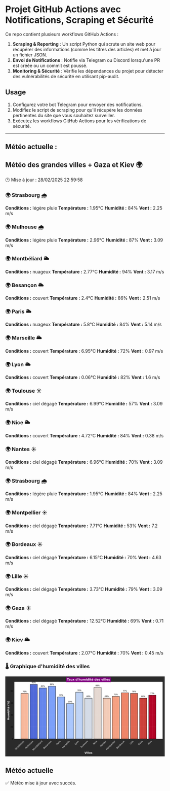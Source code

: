 # Projet GitHub Actions avec Notifications, Scraping et Sécurité

Ce repo contient plusieurs workflows GitHub Actions :

1. **Scraping & Reporting** : Un script Python qui scrute un site web pour récupérer des informations (comme les titres des articles) et met à jour un fichier JSON.
2. **Envoi de Notifications** : Notifie via Telegram ou Discord lorsqu'une PR est créée ou un commit est poussé.
3. **Monitoring & Sécurité** : Vérifie les dépendances du projet pour détecter des vulnérabilités de sécurité en utilisant pip-audit.

## Usage

1. Configurez votre bot Telegram pour envoyer des notifications.
2. Modifiez le script de scraping pour qu'il récupère les données pertinentes du site que vous souhaitez surveiller.
3. Exécutez les workflows GitHub Actions pour les vérifications de sécurité.

---

## Météo actuelle :
## Météo des grandes villes + Gaza et Kiev 🌍
🕒 Mise à jour : 28/02/2025 22:59:58

### 🌍 Strasbourg 🌧️
**Conditions :** légère pluie
**Température :** 1.95°C
**Humidité :** 84%
**Vent :** 2.25 m/s

### 🌍 Mulhouse 🌧️
**Conditions :** légère pluie
**Température :** 2.96°C
**Humidité :** 87%
**Vent :** 3.09 m/s

### 🌍 Montbéliard 🌥️
**Conditions :** nuageux
**Température :** 2.77°C
**Humidité :** 94%
**Vent :** 3.17 m/s

### 🌍 Besançon 🌥️
**Conditions :** couvert
**Température :** 2.4°C
**Humidité :** 86%
**Vent :** 2.51 m/s

### 🌍 Paris 🌥️
**Conditions :** nuageux
**Température :** 5.8°C
**Humidité :** 84%
**Vent :** 5.14 m/s

### 🌍 Marseille 🌥️
**Conditions :** couvert
**Température :** 6.95°C
**Humidité :** 72%
**Vent :** 0.97 m/s

### 🌍 Lyon 🌥️
**Conditions :** couvert
**Température :** 0.06°C
**Humidité :** 82%
**Vent :** 1.6 m/s

### 🌍 Toulouse ☀️
**Conditions :** ciel dégagé
**Température :** 6.99°C
**Humidité :** 57%
**Vent :** 3.09 m/s

### 🌍 Nice 🌥️
**Conditions :** couvert
**Température :** 4.72°C
**Humidité :** 84%
**Vent :** 0.38 m/s

### 🌍 Nantes ☀️
**Conditions :** ciel dégagé
**Température :** 6.96°C
**Humidité :** 70%
**Vent :** 3.09 m/s

### 🌍 Strasbourg 🌧️
**Conditions :** légère pluie
**Température :** 1.95°C
**Humidité :** 84%
**Vent :** 2.25 m/s

### 🌍 Montpellier ☀️
**Conditions :** ciel dégagé
**Température :** 7.71°C
**Humidité :** 53%
**Vent :** 7.2 m/s

### 🌍 Bordeaux ☀️
**Conditions :** ciel dégagé
**Température :** 6.15°C
**Humidité :** 70%
**Vent :** 4.63 m/s

### 🌍 Lille ☀️
**Conditions :** ciel dégagé
**Température :** 3.73°C
**Humidité :** 79%
**Vent :** 3.09 m/s

### 🌍 Gaza ☀️
**Conditions :** ciel dégagé
**Température :** 12.52°C
**Humidité :** 69%
**Vent :** 0.71 m/s

### 🌍 Kiev 🌥️
**Conditions :** couvert
**Température :** 2.07°C
**Humidité :** 70%
**Vent :** 0.45 m/s

### 🌡️ Graphique d'humidité des villes
![Graphique d'humidité](humidity_chart.png)

## Météo actuelle
✅ Météo mise à jour avec succès.
